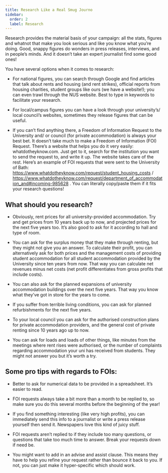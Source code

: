 ```yaml
---
title: Research Like a Real Smug Journo
sidebar:
  order: 2
  label: Research
---
```


Research provides the material basis of your campaign: all the stats, figures and whatnot that make you look serious and like you know what you’re doing. Good, snappy figures do wonders in press releases, interviews, and in people’s minds. And it doesn’t take an expert journalist find some good ones!

You have several options when it comes to research:

- For national figures, you can search through Google and find articles that talk about rents and housing (and rent strikes), official reports from housing charities, student groups like ours (we have a website!); you can even trawl through the NUS website. Best to type in keywords to facilitate your research.

- For local/campus figures you can have a look through your university’s/ local council’s websites, sometimes they release figures that can be useful.

- If you can’t find anything there, a Freedom of Information Request to the University and/ or council (for private accommodation) is always your best bet. It doesn’t take much to make a Freedom of Information (FOI) Request. There’s a website that helps you do it very easily: whatdotheyknow.com. Just get to it, search for the institution you want to send the request to, and write it up. The website takes care of the rest. Here’s an example of FOI requests that were sent to the University of Bath: https://www.whatdotheyknow.com/request/student_housing_costs / https://www.whatdotheyknow.com/request/department_of_accommodation_and#incoming-985628 . You can literally copy/paste them if it fits your research questions!

## What should you research?

- Obviously, rent prices for all university-provided accommodation. Try and get prices from 10 years back up to now, and projected prices for the next five years too. It’s also good to ask for it according to hall and type of room.

- You can ask for the surplus money that they make through renting, but they might not give you an answer. To calculate their profit, you can alternatively ask for both prices and the management costs of providing student accommodation for all student accommodation provided by the University since ten years from now. That way you can calculate net revenues minus net costs (net profit differentiates from gross profits that include costs).

- You can also ask for the planned expansions of university accommodation buildings over the next five years. That way you know what they’ve got in store for the years to come.

- If you suffer from terrible living conditions, you can ask for planned refurbishments for the next five years.

- To your local council you can ask for the authorised construction plans for private accommodation providers, and the general cost of private renting since 10 years ago up to now.

- You can ask for loads and loads of other things, like minutes from the meetings where rent rises were authorised, or the number of complaints regarding accommodation your uni has received from students. They might not answer you but it’s worth a try.

## Some pro tips with regards to FOIs:

- Better to ask for numerical data to be provided in a spreadsheet. It’s easier to read.

- FOI requests always take a bit more than a month to be replied to, so make sure you do this several months before the beginning of the year!

- If you find something interesting (like very high profits), you can immediately send this info to a journalist or write a press release yourself then send it. Newspapers love this kind of juicy stuff.

- FOI requests aren’t replied to if they include too many questions, or questions that take too much time to answer. Break your requests down if need be.

- You might want to add in an advise and assist clause. This means they have to help you refine your request rather than bounce it back to you. If not, you can just make it hyper-specific which should work.

